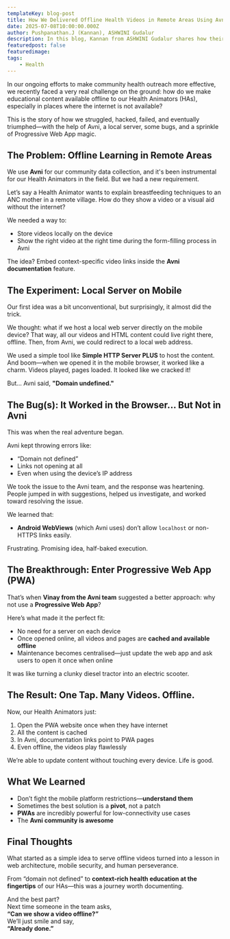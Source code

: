 ```yaml
---
templateKey: blog-post
title: How We Delivered Offline Health Videos in Remote Areas Using Avni and a PWA
date: 2025-07-08T10:00:00.000Z
author: Pushpanathan.J (Kannan), ASHWINI Gudalur
description: In this blog, Kannan from ASHWINI Gudalur shares how their team solved the challenge of delivering offline health videos in remote areas using Avni and a Progressive Web App. A hands-on story of innovation, field realities, and building scalable tech for impact.
featuredpost: false
featuredimage:
tags: 
	- Health
---
```



In our ongoing efforts to make community health outreach more effective, we recently faced a very real challenge on the ground: how do we make educational content available offline to our Health Animators (HAs), especially in places where the internet is not available?

This is the story of how we struggled, hacked, failed, and eventually triumphed—with the help of Avni, a local server, some bugs, and a sprinkle of Progressive Web App magic.

## The Problem: Offline Learning in Remote Areas

We use **Avni** for our community data collection, and it's been instrumental for our Health Animators in the field. But we had a new requirement.

Let’s say a Health Animator wants to explain breastfeeding techniques to an ANC mother in a remote village. How do they show a video or a visual aid without the internet?

We needed a way to:

- Store videos locally on the device
- Show the right video at the right time during the form-filling process in Avni

The idea? Embed context-specific video links inside the **Avni documentation** feature.

## The Experiment: Local Server on Mobile

Our first idea was a bit unconventional, but surprisingly, it almost did the trick.

We thought: what if we host a local web server directly on the mobile device? That way, all our videos and HTML content could live right there, offline. Then, from Avni, we could redirect to a local web address.

We used a simple tool like **Simple HTTP Server PLUS** to host the content. And boom—when we opened it in the mobile browser, it worked like a charm. Videos played, pages loaded. It looked like we cracked it!

But... Avni said, **"Domain undefined."**

## The Bug(s): It Worked in the Browser... But Not in Avni

This was when the real adventure began.

Avni kept throwing errors like:

- “Domain not defined”
- Links not opening at all
- Even when using the device’s IP address

We took the issue to the Avni team, and the response was heartening. People jumped in with suggestions, helped us investigate, and worked toward resolving the issue.

We learned that:

- **Android WebViews** (which Avni uses) don’t allow `localhost` or non-HTTPS links easily.

Frustrating. Promising idea, half-baked execution.

## The Breakthrough: Enter Progressive Web App (PWA)

That’s when **Vinay from the Avni team** suggested a better approach: why not use a **Progressive Web App**?

Here’s what made it the perfect fit:

- No need for a server on each device
- Once opened online, all videos and pages are **cached and available offline**
- Maintenance becomes centralised—just update the web app and ask users to open it once when online

It was like turning a clunky diesel tractor into an electric scooter.

## The Result: One Tap. Many Videos. Offline.

Now, our Health Animators just:

1. Open the PWA website once when they have internet
2. All the content is cached
3. In Avni, documentation links point to PWA pages
4. Even offline, the videos play flawlessly

We’re able to update content without touching every device. Life is good.

## What We Learned

- Don’t fight the mobile platform restrictions—**understand them**
- Sometimes the best solution is a **pivot**, not a patch
- **PWAs** are incredibly powerful for low-connectivity use cases
- The **Avni community is awesome**

## Final Thoughts

What started as a simple idea to serve offline videos turned into a lesson in web architecture, mobile security, and human perseverance.

From “domain not defined” to **context-rich health education at the fingertips** of our HAs—this was a journey worth documenting.

And the best part?  
Next time someone in the team asks,  
**“Can we show a video offline?”**  
We’ll just smile and say,  
**“Already done.”**
